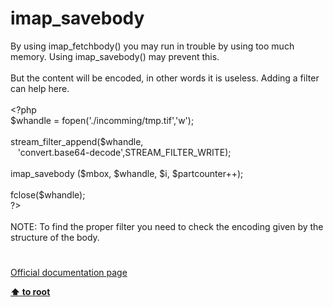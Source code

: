 # imap_savebody




<div class="phpcode"><span class="html">
By using imap_fetchbody() you may run in trouble by using too much memory. Using imap_savebody() may prevent this. 
<br>
<br>But the content will be encoded, in other words it is useless. Adding a filter can help here.
<br>
<br><span class="default">&lt;?php
<br>$whandle </span><span class="keyword">= </span><span class="default">fopen</span><span class="keyword">(</span><span class="string">&apos;./incomming/tmp.tif&apos;</span><span class="keyword">,</span><span class="string">&apos;w&apos;</span><span class="keyword">);
<br>
<br></span><span class="default">stream_filter_append</span><span class="keyword">(</span><span class="default">$whandle</span><span class="keyword">, 
<br>&#xA0;&#xA0; </span><span class="string">&apos;convert.base64-decode&apos;</span><span class="keyword">,</span><span class="default">STREAM_FILTER_WRITE</span><span class="keyword">);
<br>
<br></span><span class="default">imap_savebody </span><span class="keyword">(</span><span class="default">$mbox</span><span class="keyword">, </span><span class="default">$whandle</span><span class="keyword">, </span><span class="default">$i</span><span class="keyword">, </span><span class="default">$partcounter</span><span class="keyword">++);
<br>
<br></span><span class="default">fclose</span><span class="keyword">(</span><span class="default">$whandle</span><span class="keyword">);
<br></span><span class="default">?&gt;
<br></span>
<br>NOTE: To find the proper filter you need to check the encoding given by the structure of the body.</span>
</div>
  

#

[Official documentation page](https://www.php.net/manual/en/function.imap-savebody.php)

**[⬆ to root](/)**